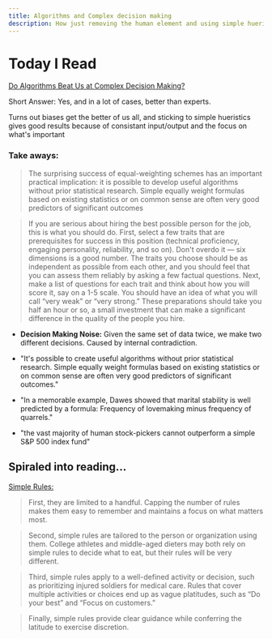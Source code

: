 ```yaml
---
title: Algorithms and Complex decision making
description: How just removing the human element and using simple hueristics can get you far
---
```


# Today I Read

[Do Algorithms Beat Us at Complex Decision Making?](https://www.farnamstreetblog.com/2017/03/algorithms-complex-decision-making/)

Short Answer: Yes, and in a lot of cases, better than experts.

Turns out biases get the better of us all, and sticking to simple hueristics gives good results because of consistant input/output and the focus on what's important

### Take aways:

> The surprising success of equal-weighting schemes has an important practical implication: it is possible to develop useful algorithms without prior statistical research. Simple equally weight formulas based on existing statistics or on common sense are often very good predictors of significant outcomes

> If you are serious about hiring the best possible person for the job, this is what you should do. First, select a few traits that are prerequisites for success in this position (technical proficiency, engaging personality, reliability, and so on). Don't overdo it — six dimensions is a good number. The traits you choose should be as independent as possible from each other, and you should feel that you can assess them reliably by asking a few factual questions. Next, make a list of questions for each trait and think about how you will score it, say on a 1-5 scale. You should have an idea of what you will call “very weak” or “very strong.”
These preparations should take you half an hour or so, a small investment that can make a significant difference in the quality of the people you hire.

* __Decision Making Noise:__ Given the same set of data twice, we make two different decisions. Caused by internal contradiction.

* "It's possible to create useful algorithms without prior statistical research. Simple equally weight formulas based on existing statistics or on common sense are often very good predictors of significant outcomes."

* "In a memorable example, Dawes showed that marital stability is well predicted by a formula: Frequency of lovemaking minus frequency of quarrels."

* "the vast majority of human stock-pickers cannot outperform a simple S&P 500 index fund"

## Spiraled into reading...

[Simple Rules: ](https://www.farnamstreetblog.com/2015/07/simple-rules/)

> First, they are limited to a handful. Capping the number of rules makes them easy to remember and maintains a focus on what matters most.

> Second, simple rules are tailored to the person or organization using them. College athletes and middle-aged dieters may both rely on simple rules to decide what to eat, but their rules will be very different.

> Third, simple rules apply to a well-defined activity or decision, such as prioritizing injured soldiers for medical care. Rules that cover multiple activities or choices end up as vague platitudes, such as “Do your best” and “Focus on customers.”

> Finally, simple rules provide clear guidance while conferring the latitude to exercise discretion.
